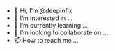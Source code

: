 - 👋 Hi, I’m @deepinfix
- 👀 I’m interested in ...
- 🌱 I’m currently learning ...
- 💞️ I’m looking to collaborate on ...
- 📫 How to reach me ...

<!---
deepinfix/deepinfix is a ✨ special ✨ repository because its `README.md` (this file) appears on your GitHub profile.
You can click the Preview link to take a look at your changes.
--->
